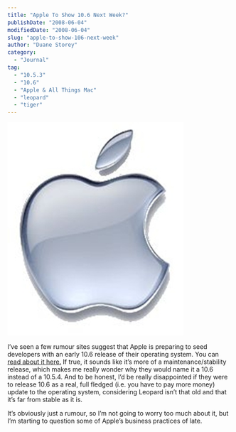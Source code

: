 ```yaml
---
title: "Apple To Show 10.6 Next Week?"
publishDate: "2008-06-04"
modifiedDate: "2008-06-04"
slug: "apple-to-show-106-next-week"
author: "Duane Storey"
category:
  - "Journal"
tag:
  - "10.5.3"
  - "10.6"
  - "Apple & All Things Mac"
  - "leopard"
  - "tiger"
---
```


![](_images/apple-to-show-106-next-week-1.jpg)

I’ve seen a few rumour sites suggest that Apple is preparing to seed developers with an early 10.6 release of their operating system. You can [read about it here.](http://www.tuaw.com/2008/06/03/rumor-mac-os-x-10-6-to-debut-at-wwdc-08/) If true, it sounds like it’s more of a maintenance/stability release, which makes me really wonder why they would name it a 10.6 instead of a 10.5.4. And to be honest, I’d be really disappointed if they were to release 10.6 as a real, full fledged (i.e. you have to pay more money) update to the operating system, considering Leopard isn’t that old and that it’s far from stable as it is.

It’s obviously just a rumour, so I’m not going to worry too much about it, but I’m starting to question some of Apple’s business practices of late.
